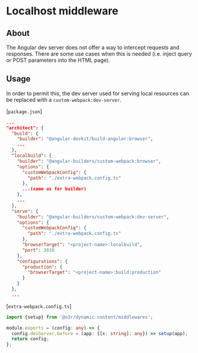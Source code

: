 # Localhost middleware
## About
The Angular dev server does not offer a way to intercept requests and responses. There are some use cases when this is needed (i.e. inject query or POST parameters into the HTML page).

## Usage

In order to permit this, the dev server used for serving local resources can be replaced with a `custom-webpack:dev-server`.

[`package.json`]
```json
...
"architect": {
  "build": {
    "builder": "@angular-devkit/build-angular:browser",
    ...
  },
  "localbuild": {
    "builder": "@angular-builders/custom-webpack:browser",
    "options": {            
      "customWebpackConfig": {
        "path": "./extra-webpack.config.ts"
      },
      ...(same as for builder)
    },
    ...
  },
  "serve": {
    "builder": "@angular-builders/custom-webpack:dev-server",
    "options": {
      "customWebpackConfig": {
        "path": "./extra-webpack.config.ts"
      },
      "browserTarget": "<project-name>:localbuild",
      "port": 3030
    },
    "configurations": {
      "production": {
        "browserTarget": "<project-name>:build:production"
      }
    }
  },
  ...
```

[`extra-webpack.config.ts`]
```typescript
import {setup} from '@o3r/dynamic-content/middlewares';

module.exports = (config: any) => {
  config.devServer.before = (app: {[x: string]: any}) => setup(app);
  return config;
};
```

